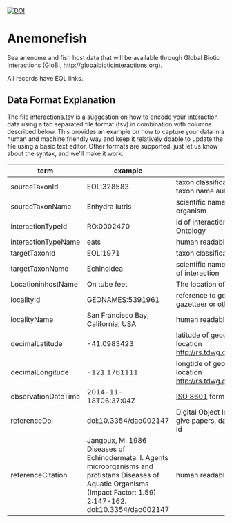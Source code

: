 [![DOI](https://zenodo.org/badge/37609399.svg)](https://zenodo.org/badge/latestdoi/37609399)

# Anemonefish

Sea anenome and fish host data that will be available through Global Biotic Interactions (GloBI, http://globalbioticinteractions.org).

All records have EOL links.

## Data Format Explanation
The file [interactions.tsv](./interactions.tsv) is a suggestion on how to encode your interaction data using a tab separated file format (tsv) in combination with columns described below. This provides an example on how to capture your data in a human and machine friendly way and keep it relatively doable to update the file using a basic text editor. Other formats are supported, just let us know about the syntax, and we'll make it work.

term | example | description | 
--- | --- | ---
 sourceTaxonId | EOL:328583 | taxon classification id of originating organism in some taxon name authority
 sourceTaxonName | Enhydra lutris  | scientific name of taxon classification of originating organism 
 interactionTypeId | RO:0002470 | id of interaction as described by the [OBO Relations Ontology](https://code.google.com/p/obo-relations/)
 interactionTypeName | eats | human readable description of interactions
 targetTaxonId |  EOL:1971 | taxon classification id of originating organisms 
 targetTaxonName | Echinoidea | scientific name of taxon classification of target organism of interaction
 LocationinhostName| On tube feet | The location of the host where the parasite is found
 localityId | GEONAMES:5391961 | reference to geo classification like geonames.org, gazetteer or other.
 localityName | San Francisco Bay, California, USA | human readable description of locale
 decimalLatitude | -41.0983423 | latitude of geographic center of interaction observation location http://rs.tdwg.org/dwc/terms/index.htm#decimalLatitude
 decimalLongitude | -121.1761111 | longtide of geographic center of interaction observation location http://rs.tdwg.org/dwc/terms/index.htm#decimalLongitude
 observationDateTime | 2014-11-18T06:37:04Z | [ISO 8601](https://en.wikipedia.org/wiki/ISO_8601) formatted date time string 
 referenceDoi | doi:10.3354/dao002147 | Digital Object Id (DOI, http://doi.org) is commonly used to give papers, datasets or other digital object a permanent id
 referenceCitation| Jangoux, M. 1986 Diseases of Echinodermata. I. Agents microorganisms and protistans Diseases of Aquatic Organisms (Impact Factor: 1.59) 2:147-162. doi:10.3354/dao002147 | human readable reference 
